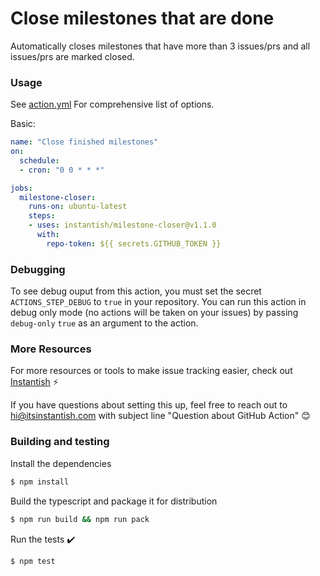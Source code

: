 # Close milestones that are done

Automatically closes milestones that have more than 3 issues/prs and all issues/prs are marked closed.

### Usage

See [action.yml](./action.yml) For comprehensive list of options.

Basic:
```yaml
name: "Close finished milestones"
on:
  schedule:
  - cron: "0 0 * * *"

jobs:
  milestone-closer:
    runs-on: ubuntu-latest
    steps:
    - uses: instantish/milestone-closer@v1.1.0
      with:
        repo-token: ${{ secrets.GITHUB_TOKEN }}
```

### Debugging

To see debug ouput from this action, you must set the secret `ACTIONS_STEP_DEBUG` to `true` in your repository. You can run this action in debug only mode (no actions will be taken on your issues) by passing `debug-only` `true` as an argument to the action.

### More Resources

For more resources or tools to make issue tracking easier, check out [Instantish](https://itsinstantish.com) ⚡️

If you have questions about setting this up, feel free to reach out to hi@itsinstantish.com with subject line "Question about GitHub Action" 😊

### Building and testing

Install the dependencies
```bash
$ npm install
```

Build the typescript and package it for distribution
```bash
$ npm run build && npm run pack
```

Run the tests :heavy_check_mark:
```bash
$ npm test
```
